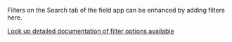 Filters on the Search tab of the field app can be enhanced by adding filters here.

[Look up detailed documentation of filter options available](https://avni.readme.io/docs/my-dashboard-and-search-filters)
